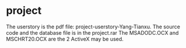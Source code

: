 project
=======
The userstory is the pdf file: project-userstory-Yang-Tianxu.
The source code and the database file is in the project.rar
The MSADODC.OCX and MSCHRT20.OCX are the 2 ActiveX may be used.
